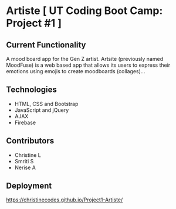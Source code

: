 
# Artiste [ UT Coding Boot Camp: Project #1 ]

## Current Functionality
A mood board app for the Gen Z artist. Artsite (previously named MoodFuse) is a web based app that allows its users to express their emotions using emojis to create moodboards (collages)... 

## Technologies
* HTML, CSS and Bootstrap 
* JavaScript and jQuery
* AJAX
* Firebase


## Contributors
* Christine L
* Smriti S
* Nerise A


## Deployment
https://christinecodes.github.io/Project1-Artiste/
